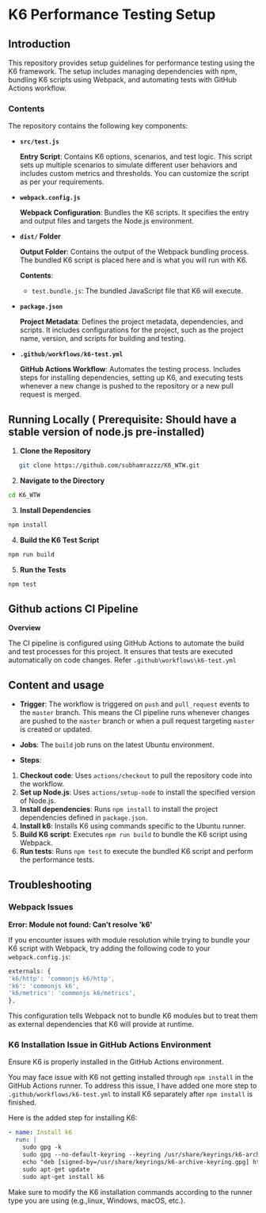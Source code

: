 # K6 Performance Testing Setup

## Introduction

This repository provides setup guidelines for performance testing using the K6 framework. The setup includes managing dependencies with npm, bundling K6 scripts using Webpack, and automating tests with GitHub Actions workflow.

### Contents

The repository contains the following key components:

- **`src/test.js`**

  **Entry Script**: Contains K6 options, scenarios, and test logic. This script sets up multiple scenarios to simulate different user behaviors and includes custom metrics and thresholds. You can customize the script as per your requirements.

- **`webpack.config.js`**

  **Webpack Configuration**: Bundles the K6 scripts. It specifies the entry and output files and targets the Node.js environment.

- **`dist/` Folder**

  **Output Folder**: Contains the output of the Webpack bundling process. The bundled K6 script is placed here and is what you will run with K6.

  **Contents**:

  - `test.bundle.js`: The bundled JavaScript file that K6 will execute.

- **`package.json`**

  **Project Metadata**: Defines the project metadata, dependencies, and scripts. It includes configurations for the project, such as the project name, version, and scripts for building and testing.

- **`.github/workflows/k6-test.yml`**

  **GitHub Actions Workflow**: Automates the testing process. Includes steps for installing dependencies, setting up K6, and executing tests whenever a new change is pushed to the repository or a new pull request is merged.

## Running Locally ( Prerequisite: Should have a stable version of node.js pre-installed)

1. **Clone the Repository**

```bash
   git clone https://github.com/subhamrazzz/K6_WTW.git
```

2. **Navigate to the Directory**

```bash
cd K6_WTW
```

3. **Install Dependencies**

```bash
npm install
```

4. **Build the K6 Test Script**

```bash
npm run build
```

5. **Run the Tests**

```bash
npm test
```

## Github actions CI Pipeline

**Overview**

The CI pipeline is configured using GitHub Actions to automate the build and test processes for this project. It ensures that tests are executed automatically on code changes.
Refer `.github\workflows\k6-test.yml`

## Content and usage

- **Trigger**: The workflow is triggered on `push` and `pull_request` events to the `master` branch. This means the CI pipeline runs whenever changes are pushed to the `master` branch or when a pull request targeting `master` is created or updated.

- **Jobs**: The `build` job runs on the latest Ubuntu environment.

- **Steps**:

1. **Checkout code**: Uses `actions/checkout` to pull the repository code into the workflow.
2. **Set up Node.js**: Uses `actions/setup-node` to install the specified version of Node.js.
3. **Install dependencies**: Runs `npm install` to install the project dependencies defined in `package.json`.
4. **Install k6**: Installs K6 using commands specific to the Ubuntu runner.
5. **Build K6 script**: Executes `npm run build` to bundle the K6 script using Webpack.
6. **Run tests**: Runs `npm test` to execute the bundled K6 script and perform the performance tests.

## Troubleshooting

### Webpack Issues

**Error: Module not found: Can't resolve 'k6'**

If you encounter issues with module resolution while trying to bundle your K6 script with Webpack, try adding the following code to your `webpack.config.js`:

```javascript
externals: {
'k6/http': 'commonjs k6/http',
'k6': 'commonjs k6',
'k6/metrics': 'commonjs k6/metrics',
},
```

This configuration tells Webpack not to bundle K6 modules but to treat them as external dependencies that K6 will provide at runtime.

### K6 Installation Issue in GitHub Actions Environment

Ensure K6 is properly installed in the GitHub Actions environment.

You may face issue with K6 not getting installed through `npm install` in the GitHub Actions runner. To address this issue, I have added one more step to `.github/workflows/k6-test.yml` to install K6 separately after `npm install` is finished.

Here is the added step for installing K6:

```yaml
- name: Install k6
  run: |
    sudo gpg -k
    sudo gpg --no-default-keyring --keyring /usr/share/keyrings/k6-archive-keyring.gpg --keyserver hkp://keyserver.ubuntu.com:80 --recv-keys C5AD17C747E3415A3642D57D77C6C491D6AC1D69
    echo "deb [signed-by=/usr/share/keyrings/k6-archive-keyring.gpg] https://dl.k6.io/deb stable main" | sudo tee /etc/apt/sources.list.d/k6.list
    sudo apt-get update
    sudo apt-get install k6
```

Make sure to modify the K6 installation commands according to the runner type you are using (e.g.,linux, Windows, macOS, etc.).

